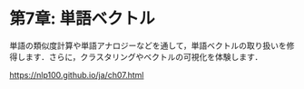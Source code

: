 # 第7章: 単語ベクトル
単語の類似度計算や単語アナロジーなどを通して，単語ベクトルの取り扱いを修得します．さらに，クラスタリングやベクトルの可視化を体験します．

https://nlp100.github.io/ja/ch07.html
